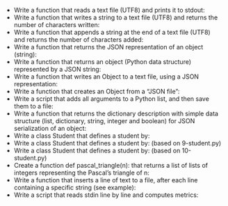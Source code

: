 - Write a function that reads a text file (UTF8) and prints it to stdout:  
- Write a function that writes a string to a text file (UTF8) and returns the number of characters written:  
- Write a function that appends a string at the end of a text file (UTF8) and returns the number of characters added:  
- Write a function that returns the JSON representation of an object (string):  
- Write a function that returns an object (Python data structure) represented by a JSON string:  
- Write a function that writes an Object to a text file, using a JSON representation:  
- Write a function that creates an Object from a “JSON file”:  
- Write a script that adds all arguments to a Python list, and then save them to a file:  
- Write a function that returns the dictionary description with simple data structure (list, dictionary, string, integer and boolean) for JSON serialization of an object:  
- Write a class Student that defines a student by:  
- Write a class Student that defines a student by: (based on 9-student.py)  
- Write a class Student that defines a student by: (based on 10-student.py)
- Create a function def pascal_triangle(n): that returns a list of lists of integers representing the Pascal’s triangle of n:  
- Write a function that inserts a line of text to a file, after each line containing a specific string (see example):  
- Write a script that reads stdin line by line and computes metrics:
